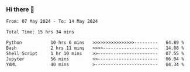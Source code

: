 ### Hi there 👋

<!--
**ututono/ututono** is a ✨ _special_ ✨ repository because its `README.md` (this file) appears on your GitHub profile.

Here are some ideas to get you started:

- 🔭 I’m currently working on ...
- 🌱 I’m currently learning ...
- 👯 I’m looking to collaborate on ...
- 🤔 I’m looking for help with ...
- 💬 Ask me about ...
- 📫 How to reach me: ...
- 😄 Pronouns: ...
- ⚡ Fun fact: ...
-->



<!--START_SECTION:waka-->

```txt
From: 07 May 2024 - To: 14 May 2024

Total Time: 15 hrs 34 mins

Python           10 hrs 6 mins   >>>>>>>>>>>>>>>>---------   64.89 %
Bash             2 hrs 11 mins   >>>>---------------------   14.08 %
Shell Script     1 hr 10 mins    >>-----------------------   07.55 %
Jupyter          56 mins         >>-----------------------   06.04 %
YAML             40 mins         >------------------------   04.34 %
```

<!--END_SECTION:waka-->

